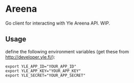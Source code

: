 # Areena

Go client for interacting with Yle Areena API. WIP.


## Usage

define the following environment variables (get these from http://developer.yle.fi/):
```
export YLE_APP_ID="YOUR_APP_ID"
export YLE_APP_KEY="YOUR_APP_KEY"
export YLE_SECRET="YOUR_APP_SECRET"
```
